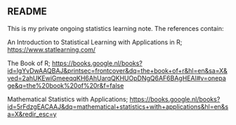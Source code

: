 ## README

This is my private ongoing statistics learning note.
The references contain:

An Introduction to Statistical Learning with Applications in R;
https://www.statlearning.com/

The Book of R;
https://books.google.nl/books?id=lgYvDwAAQBAJ&printsec=frontcover&dq=the+book+of+r&hl=en&sa=X&ved=2ahUKEwiGmeeqqKH6AhUarqQKHUOpDNgQ6AF6BAgHEAI#v=onepage&q=the%20book%20of%20r&f=false

Mathematical Statistics with Applications;
https://books.google.nl/books?id=5rFdzgEACAAJ&dq=mathematical+statistics+with+applications&hl=en&sa=X&redir_esc=y